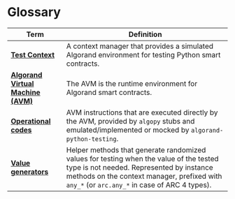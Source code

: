 # Glossary

| Term                                                                                                                                       | Definition                                                                                                                                                                                                                         |
| ------------------------------------------------------------------------------------------------------------------------------------------ | ---------------------------------------------------------------------------------------------------------------------------------------------------------------------------------------------------------------------------------- |
| [**Test Context**](testing-guide/concepts.md#test-context)                                                                                 | A context manager that provides a simulated Algorand environment for testing Python smart contracts.                                                                                                                               |
| [**Algorand Virtual Machine (AVM)**](https://developer.algorand.org/docs/get-details/dapps/avm/)                                           | The AVM is the runtime environment for Algorand smart contracts.                                                                                                                                                                   |
| [**Operational codes**](https://developer.algorand.org/docs/get-details/dapps/avm/teal/opcodes/?from_query=OPcodes#template-modal-overlay) | AVM instructions that are executed directly by the AVM, provided by `algopy` stubs and emulated/implemented or mocked by `algorand-python-testing`.                                                                                |
| [**Value generators**](testing-guide/concepts.md#value-generators)                                                                         | Helper methods that generate randomized values for testing when the value of the tested type is not needed. Represented by instance methods on the context manager, prefixed with `any_*` (or `arc.any_*` in case of ARC 4 types). |
